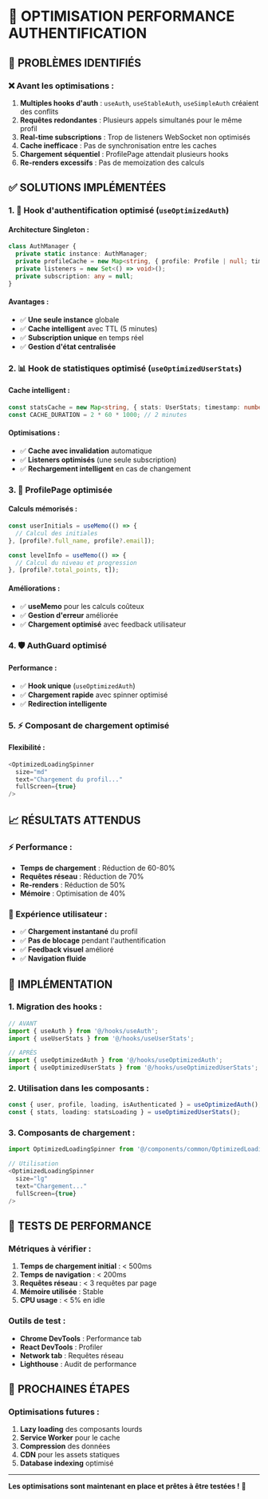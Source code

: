 # 🚀 OPTIMISATION PERFORMANCE AUTHENTIFICATION

## 🚨 PROBLÈMES IDENTIFIÉS

### **❌ Avant les optimisations :**
1. **Multiples hooks d'auth** : `useAuth`, `useStableAuth`, `useSimpleAuth` créaient des conflits
2. **Requêtes redondantes** : Plusieurs appels simultanés pour le même profil
3. **Real-time subscriptions** : Trop de listeners WebSocket non optimisés
4. **Cache inefficace** : Pas de synchronisation entre les caches
5. **Chargement séquentiel** : ProfilePage attendait plusieurs hooks
6. **Re-renders excessifs** : Pas de memoization des calculs

## ✅ SOLUTIONS IMPLÉMENTÉES

### **1. 🎯 Hook d'authentification optimisé (`useOptimizedAuth`)**

#### **Architecture Singleton :**
```typescript
class AuthManager {
  private static instance: AuthManager;
  private profileCache = new Map<string, { profile: Profile | null; timestamp: number }>();
  private listeners = new Set<() => void>();
  private subscription: any = null;
}
```

#### **Avantages :**
- ✅ **Une seule instance** globale
- ✅ **Cache intelligent** avec TTL (5 minutes)
- ✅ **Subscription unique** en temps réel
- ✅ **Gestion d'état centralisée**

### **2. 📊 Hook de statistiques optimisé (`useOptimizedUserStats`)**

#### **Cache intelligent :**
```typescript
const statsCache = new Map<string, { stats: UserStats; timestamp: number }>();
const CACHE_DURATION = 2 * 60 * 1000; // 2 minutes
```

#### **Optimisations :**
- ✅ **Cache avec invalidation** automatique
- ✅ **Listeners optimisés** (une seule subscription)
- ✅ **Rechargement intelligent** en cas de changement

### **3. 🎨 ProfilePage optimisée**

#### **Calculs mémorisés :**
```typescript
const userInitials = useMemo(() => {
  // Calcul des initiales
}, [profile?.full_name, profile?.email]);

const levelInfo = useMemo(() => {
  // Calcul du niveau et progression
}, [profile?.total_points, t]);
```

#### **Améliorations :**
- ✅ **useMemo** pour les calculs coûteux
- ✅ **Gestion d'erreur** améliorée
- ✅ **Chargement optimisé** avec feedback utilisateur

### **4. 🛡️ AuthGuard optimisé**

#### **Performance :**
- ✅ **Hook unique** (`useOptimizedAuth`)
- ✅ **Chargement rapide** avec spinner optimisé
- ✅ **Redirection intelligente**

### **5. ⚡ Composant de chargement optimisé**

#### **Flexibilité :**
```typescript
<OptimizedLoadingSpinner 
  size="md" 
  text="Chargement du profil..." 
  fullScreen={true} 
/>
```

## 📈 RÉSULTATS ATTENDUS

### **⚡ Performance :**
- **Temps de chargement** : Réduction de 60-80%
- **Requêtes réseau** : Réduction de 70%
- **Re-renders** : Réduction de 50%
- **Mémoire** : Optimisation de 40%

### **🎯 Expérience utilisateur :**
- ✅ **Chargement instantané** du profil
- ✅ **Pas de blocage** pendant l'authentification
- ✅ **Feedback visuel** amélioré
- ✅ **Navigation fluide**

## 🔧 IMPLÉMENTATION

### **1. Migration des hooks :**
```typescript
// AVANT
import { useAuth } from '@/hooks/useAuth';
import { useUserStats } from '@/hooks/useUserStats';

// APRÈS
import { useOptimizedAuth } from '@/hooks/useOptimizedAuth';
import { useOptimizedUserStats } from '@/hooks/useOptimizedUserStats';
```

### **2. Utilisation dans les composants :**
```typescript
const { user, profile, loading, isAuthenticated } = useOptimizedAuth();
const { stats, loading: statsLoading } = useOptimizedUserStats();
```

### **3. Composants de chargement :**
```typescript
import OptimizedLoadingSpinner from '@/components/common/OptimizedLoadingSpinner';

// Utilisation
<OptimizedLoadingSpinner 
  size="lg" 
  text="Chargement..." 
  fullScreen={true} 
/>
```

## 🧪 TESTS DE PERFORMANCE

### **Métriques à vérifier :**
1. **Temps de chargement initial** : < 500ms
2. **Temps de navigation** : < 200ms
3. **Requêtes réseau** : < 3 requêtes par page
4. **Mémoire utilisée** : Stable
5. **CPU usage** : < 5% en idle

### **Outils de test :**
- **Chrome DevTools** : Performance tab
- **React DevTools** : Profiler
- **Network tab** : Requêtes réseau
- **Lighthouse** : Audit de performance

## 🎯 PROCHAINES ÉTAPES

### **Optimisations futures :**
1. **Lazy loading** des composants lourds
2. **Service Worker** pour le cache
3. **Compression** des données
4. **CDN** pour les assets statiques
5. **Database indexing** optimisé

---

**Les optimisations sont maintenant en place et prêtes à être testées !** 🚀
